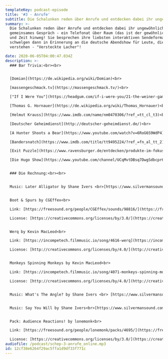 ```yaml
---
templateKey: podcast-episode
title: '#3 - Anrufe'
subtitle: Die Schalunken reden über Anrufe und entdecken dabei ihr ungewöhnliches erstes gemeinsames Gespräch
summary: >-
  Die Schalunken reden über Anrufe und entdecken dabei ihr ungewöhnliches erstes
  gemeinsames Gespräch - ein Telefonat über Raum (das ist der gewöhnliche Part)
  und Zeit hinweg! Sie besprechen ihre liebsten interaktiven Sendeformate und
  schwelgen dann in Erinnerung an die deutsche Abendshow für Leute, die Spaß
  verstehen - "Versteckte Lacher"!

date: 2020-06-05T04:00:47.034Z
description: >-
  ### Bar Trivia:<br><br>


  [Domian](https://de.wikipedia.org/wiki/Domian)<br>

  [massengeschmack.tv](https://massengeschmack.tv/)<br>

  ["If I Were You"](https://headgum.com/if-i-were-you/21-the-weiner-game)<br>

  [Thomas G. Hornauer](https://de.wikipedia.org/wiki/Thomas_Hornauer)<br>

  [Helmut Krauss](https://www.imdb.com/name/nm0470306/?ref_=tt_cl_t3)<br>

  [Deutscher Geheimdienst](http://deutscher-geheimdienst.de/)<br>

  [A Hunter Shoots a Bear](https://www.youtube.com/watch?v=6RoG6S9WdP4)<br>

  [Bandersnatch](https://www.imdb.com/title/tt9495224/?ref_=fn_al_tt_2)<br>

  [Exit Puzzle](https://www.ravensburger.de/entdecken/produkte-im-fokus/exit-puzzles/index.html)<br>

  [Die Hugo Show](https://www.youtube.com/channel/UCqMvtDBsq7DwgSdbcpr6W7w)


  ### Die Rechnung:<br><br>


  Music: Later Alligator by Shane Ivers <br>[https://www.silvermansound.com](https://www.silvermansound.com)


  Boot & Spurs by CGEffex<br>

  Link: [https://freesound.org/people/CGEffex/sounds/98816/](https://freesound.org/people/CGEffex/sounds/98816/)<br>

  License: [https://creativecommons.org/licenses/by/3.0/](https://creativecommons.org/licenses/by/3.0/)


  Werq by Kevin MacLeod<br>

  Link: [https://incompetech.filmmusic.io/song/4616-werq](https://incompetech.filmmusic.io/song/4616-werq)<br>

  License: [http://creativecommons.org/licenses/by/4.0/](http://creativecommons.org/licenses/by/4.0/)


  Monkeys Spinning Monkeys by Kevin MacLeod<br>

  Link: [https://incompetech.filmmusic.io/song/4071-monkeys-spinning-monkeys](https://incompetech.filmmusic.io/song/4071-monkeys-spinning-monkeys)<br>

  License: [http://creativecommons.org/licenses/by/4.0/](http://creativecommons.org/licenses/by/4.0/)


  Music: What's The Angle? by Shane Ivers <br> [https://www.silvermansound.com](https://www.silvermansound.com)


  Music: Say You Will by Shane Ivers<br>[https://www.silvermansound.com](https://www.silvermansound.com)


  Pack: Audience Reactions! by lonemonk<br>

  Link: [https://freesound.org/people/lonemonk/packs/4695/](https://freesound.org/people/lonemonk/packs/4695/)<br>

  License: [https://creativecommons.org/licenses/by/3.0/](https://creativecommons.org/licenses/by/3.0/)
audiofile: /podcast/schep-3-anrufe_online.mp3
id: 12cf38e6264f29ac5ffa1d9df33f771c
---
```

